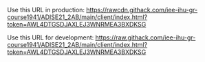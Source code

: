 Use this URL in production:
https://rawcdn.githack.com/iee-ihu-gr-course1941/ADISE21_2AB/main/client/index.html?token=AWL4DTGSDJAXLEJ3WNRMEA3BXDKSG


Use this URL for development:
https://raw.githack.com/iee-ihu-gr-course1941/ADISE21_2AB/main/client/index.html?token=AWL4DTGSDJAXLEJ3WNRMEA3BXDKSG

